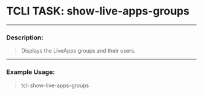# TCLI TASK: show-live-apps-groups

---
### Description:
> Displays the LiveApps groups and their users.

---
### Example Usage:
> tcli show-live-apps-groups

